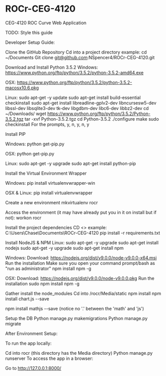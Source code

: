 # ROCr-CEG-4120
CEG-4120 ROC Curve Web Application

TODO: Style this guide

Developer Setup Guide:

Clone the GitHub Repository
Cd into a project directory example: cd ~/Documents
Git clone git@github.com:NSpencer4/ROCr-CEG-4120.git

Download and Install Python 3.5.2
Windows: 
https://www.python.org/ftp/python/3.5.2/python-3.5.2-amd64.exe

OSX: 
https://www.python.org/ftp/python/3.5.2/python-3.5.2-macosx10.6.pkg

Linux: 
sudo apt-get -y update
sudo apt-get install build-essential checkinstall
sudo apt-get install libreadline-gplv2-dev libncursesw5-dev libssl-dev libsqlite3-dev tk-dev libgdbm-dev libc6-dev libbz2-dev
cd ~/Downloads/
wget https://www.python.org/ftp/python/3.5.2/Python-3.5.2.tgz
tar -xvf Python-3.5.2.tgz
cd Python-3.5.2
./configure
make
sudo checkinstall
For the prompts, y, n, y, n, y

Install PIP

Windows:
python get-pip.py

OSX:
python get-pip.py

Linux:
sudo apt-get -y upgrade
sudo apt-get install python-pip

Install the Virtual Environment Wrapper

Windows:
pip install virtualenvwrapper-win

OSX & Linux:
pip install virtualenvwrapper

Create a new environment
mkvirtualenv rocr

Access the environment (it may have already put you in it on install but if not):
workon rocr

Install the project dependencies
CD <<project root>> example: C:\Users\Chase\Documents\ROCr-CEG-4120
pip install -r requirements.txt

Install NodeJS & NPM
Linux:
sudo apt-get -y upgrade
sudo apt-get install nodejs
sudo apt-get -y upgrade
sudo apt-get install npm

Windows:
Download: https://nodejs.org/dist/v9.0.0/node-v9.0.0-x64.msi
Run the installation
Make sure you open your command prompt/bash as "run as administrator"
npm install npm -g

OSX:
Download: https://nodejs.org/dist/v9.0.0/node-v9.0.0.pkg
Run the installation
sudo npm install npm -g

Gather install the node_modules
Cd into /rocr/Media/static
npm install
npm install chart.js --save

npm install mathjs --save    (notice no '.' between the 'math' and 'js')


Setup the DB
Python manage.py makemigrations
Python manage.py migrate

After Environment Setup:

To run the app locally:

Cd into rocr (this directory has the Media directory)
Python manage.py runserver
To access the app in a browser:

Go to http://127.0.0.1:8000/
